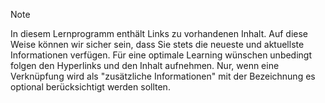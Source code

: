 > [!NOTE]
> In diesem Lernprogramm enthält Links zu vorhandenen Inhalt. Auf diese Weise können wir sicher sein, dass Sie stets die neueste und aktuellste Informationen verfügen. Für eine optimale Learning wünschen unbedingt folgen den Hyperlinks und den Inhalt aufnehmen. Nur, wenn eine Verknüpfung wird als "zusätzliche Informationen" mit der Bezeichnung es optional berücksichtigt werden sollten.

